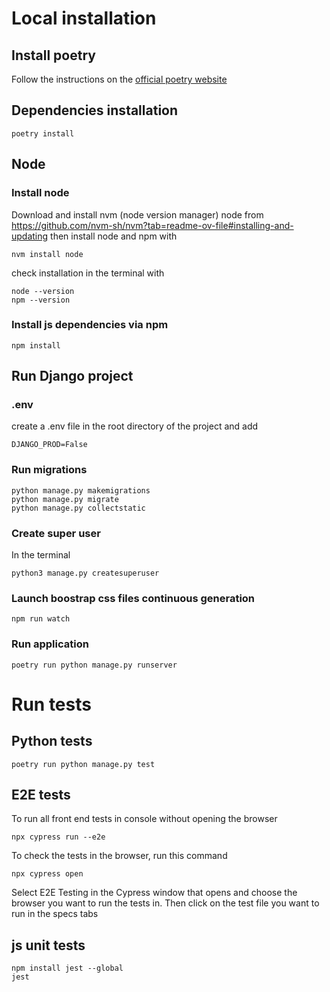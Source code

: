 # Local installation

## Install poetry

Follow the instructions on the [official poetry website](https://python-poetry.org/docs/#installation)

## Dependencies installation
```
poetry install
```

## Node
### Install node
Download and install nvm (node version manager) node from https://github.com/nvm-sh/nvm?tab=readme-ov-file#installing-and-updating then install node and npm with
```
nvm install node
```

check installation in the terminal with
```
node --version
npm --version
```
### Install js dependencies via npm

``` 
npm install
```

## Run Django project

### .env

create a .env file in the root directory of the project and add
```
DJANGO_PROD=False
```

### Run migrations

```
python manage.py makemigrations
python manage.py migrate
python manage.py collectstatic
```

### Create super user 

In the terminal 
```
python3 manage.py createsuperuser
```

### Launch boostrap css files continuous generation

```
npm run watch
```

### Run application

```
poetry run python manage.py runserver
```

# Run tests

## Python tests
```
poetry run python manage.py test
```

## E2E tests

To run all front end tests in console without opening the browser
```
npx cypress run --e2e
```

To check the tests in the browser, run this command
```
npx cypress open
```
Select E2E Testing in the Cypress window that opens and choose the browser you want to run the tests in.
Then click on the test file you want to run in the specs tabs

## js unit tests

```shell
npm install jest --global
jest
```
